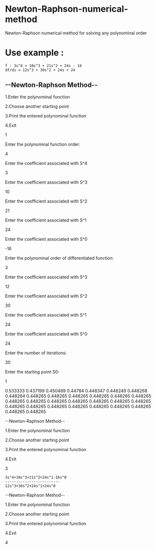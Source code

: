 # Newton-Raphson-numerical-method
Newton-Raphson numerical method for solving any polynominal order

# Use example :
```
f : 3s^4 + 10s^3 + 21s^2 + 24s - 16
df/ds = 12s^3 + 30s^2 + 24s + 24
```


## --Newton-Raphson Method--


1.Enter the polynominal function

2.Choose another starting point

3.Print the entered polynominal function

4.Exit

1

Enter the polynominal function order:

4

Enter the coefficient associated with S^4

3

Enter the coefficient associated with S^3

10

Enter the coefficient associated with S^2

21

Enter the coefficient associated with S^1

24

Enter the coefficient associated with S^0

-16

Enter the polynominal order of differentiated function:

3

Enter the coefficient associated with S^3

12

Enter the coefficient associated with S^2

30

Enter the coefficient associated with S^1

24

Enter the coefficient associated with S^0

24

Enter the number of iterations:

30

Enter the starting point S0:

1

0.533333
0.437199
0.450489
0.44784
0.448347
0.448249
0.448268
0.448264
0.448265
0.448265
0.448265
0.448265
0.448265
0.448265
0.448265
0.448265
0.448265
0.448265
0.448265
0.448265
0.448265
0.448265
0.448265
0.448265
0.448265
0.448265
0.448265
0.448265
0.448265
0.448265

--Newton-Raphson Method--

1.Enter the polynominal function

2.Choose another starting point

3.Print the entered polynominal function

4.Exit

3
~~~~~~~~~~~~~~~~~~~~~~~~~~~~~
3s^4+10s^3+21s^2+24s^1-16s^0
-------------------------
12s^3+30s^2+24s^1+24s^0
~~~~~~~~~~~~~~~~~~~~~~~~~~~~~
--Newton-Raphson Method--

1.Enter the polynominal function

2.Choose another starting point

3.Print the entered polynominal function

4.Exit

4

